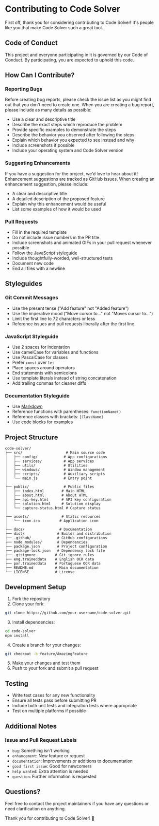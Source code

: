 # Contributing to Code Solver

First off, thank you for considering contributing to Code Solver! It's people like you that make Code Solver such a great tool.

## Code of Conduct

This project and everyone participating in it is governed by our Code of Conduct. By participating, you are expected to uphold this code.

## How Can I Contribute?

### Reporting Bugs

Before creating bug reports, please check the issue list as you might find out that you don't need to create one. When you are creating a bug report, please include as many details as possible:

* Use a clear and descriptive title
* Describe the exact steps which reproduce the problem
* Provide specific examples to demonstrate the steps
* Describe the behavior you observed after following the steps
* Explain which behavior you expected to see instead and why
* Include screenshots if possible
* Include your operating system and Code Solver version

### Suggesting Enhancements

If you have a suggestion for the project, we'd love to hear about it! Enhancement suggestions are tracked as GitHub issues. When creating an enhancement suggestion, please include:

* A clear and descriptive title
* A detailed description of the proposed feature
* Explain why this enhancement would be useful
* List some examples of how it would be used

### Pull Requests

* Fill in the required template
* Do not include issue numbers in the PR title
* Include screenshots and animated GIFs in your pull request whenever possible
* Follow the JavaScript styleguide
* Include thoughtfully-worded, well-structured tests
* Document new code
* End all files with a newline

## Styleguides

### Git Commit Messages

* Use the present tense ("Add feature" not "Added feature")
* Use the imperative mood ("Move cursor to..." not "Moves cursor to...")
* Limit the first line to 72 characters or less
* Reference issues and pull requests liberally after the first line

### JavaScript Styleguide

* Use 2 spaces for indentation
* Use camelCase for variables and functions
* Use PascalCase for classes
* Prefer `const` over `let`
* Place spaces around operators
* End statements with semicolons
* Use template literals instead of string concatenation
* Add trailing commas for cleaner diffs

### Documentation Styleguide

* Use [Markdown](https://guides.github.com/features/mastering-markdown/)
* Reference functions with parentheses: `functionName()`
* Reference classes with brackets: `[ClassName]`
* Use code blocks for examples

## Project Structure

```
code-solver/
├── src/                    # Main source code
│   ├── config/            # App configurations
│   ├── services/          # App services
│   ├── utils/             # Utilities
│   ├── windows/           # Window management
│   ├── scripts/           # Auxiliary scripts
│   └── main.js            # Entry point
│
├── public/                # Public files
│   ├── index.html        # Main HTML
│   ├── about.html        # About HTML
│   ├── api-key.html      # API key configuration
│   ├── solution.html     # Solution display
│   └── capture-status.html # Capture status
│
├── assets/               # Static resources
│   └── icon.ico         # Application icon
│
├── docs/                # Documentation
├── dist/               # Builds and distribution
├── .github/            # GitHub configurations
├── node_modules/       # Dependencies
├── package.json        # Project configuration
├── package-lock.json   # Dependency lock file
├── .gitignore         # Git ignore rules
├── eng.traineddata    # English OCR data
├── por.traineddata    # Portuguese OCR data
├── README.md          # Main documentation
└── LICENSE            # License
```

## Development Setup

1. Fork the repository
2. Clone your fork:
```bash
git clone https://github.com/your-username/code-solver.git
```

3. Install dependencies:
```bash
cd code-solver
npm install
```

4. Create a branch for your changes:
```bash
git checkout -b feature/AmazingFeature
```

5. Make your changes and test them
6. Push to your fork and submit a pull request

## Testing

* Write test cases for any new functionality
* Ensure all tests pass before submitting PR
* Include both unit tests and integration tests where appropriate
* Test on multiple platforms if possible

## Additional Notes

### Issue and Pull Request Labels

* `bug`: Something isn't working
* `enhancement`: New feature or request
* `documentation`: Improvements or additions to documentation
* `good first issue`: Good for newcomers
* `help wanted`: Extra attention is needed
* `question`: Further information is requested

## Questions?

Feel free to contact the project maintainers if you have any questions or need clarification on anything.

Thank you for contributing to Code Solver! 🚀

